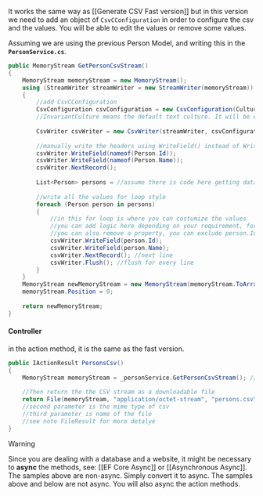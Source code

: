 It works the same way as [[Generate CSV Fast version]] but in this version we need to add an object of `CsvCConfiguration` in order to configure the csv and the values. You will be able to edit the values or remove some values.

Assuming we are using the previous Person Model, and writing this in the **`PersonService.cs`**.
```c#
public MemoryStream GetPersonCsvStream()
{
	MemoryStream memoryStream = new MemoryStream();
	using (StreamWriter streamWriter = new StreamWriter(memoryStream))
	{
		//add CsvCConfiguration
		CsvConfiguration csvConfiguration = new CsvConfiguration(CultureInfo.InvariantCulture);
		//InvariantCulture means the default text culture. It will be english.
		
		CsvWriter csvWriter = new CsvWriter(streamWriter, csvConfiguration);
		
		//manually write the headers using WriteField() instead of WriteHeader()
		csvWriter.WriteField(nameof(Person.Id));
		csvWriter.WriteField(nameof(Person.Name));
		csvWriter.NextRecord(); 
		
		List<Person> persons = //assume there is code here getting data from repository or DB
		
		//write all the values for loop style
		foreach (Person person in persons)
		{
			//in this for loop is where you can costumize the values
			//you can add logic here depending on your requirement, for example you can shorten the name to only first
			//you can also remove a property, you can exclude person.Id if you want only the name
			csvWriter.WriteField(person.Id);
			csvWriter.WriteField(person.Name);
			csvWriter.NextRecord(); //next line
			csvWriter.Flush(); //flush for every line
		}
	}
	MemoryStream newMemoryStream = new MemoryStream(memoryStream.ToArray());
	memoryStream.Position = 0;
	
	return newMemoryStream;
}
```
#### Controller
in the action method, it is the same as the fast version.
```c#
public IActionResult PersonsCsv()
{
	MemoryStream memoryStream = _personService.GetPersonCsvStream(); //grab the stream from the method
	
	//Then return the the CSV stream as a downloadable file
	return File(memoryStream, "application/octet-stream", "persons.csv");
	//second parameter is the mime type of csv
	//third parameter is name of the file
	//see note FileResult for more detalye
}
```
>[!Warning]
>Since you are dealing with a database and a website, it might be necessary to **async** the methods, see: [[EF Core Async]] or [[Asynchronous Async]]. The samples above are non-async. Simply convert it to async.
The samples above and below are not async. You will also async the action methods.

